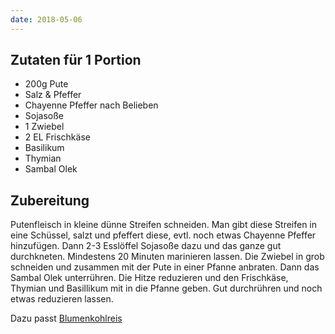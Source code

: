 ```yaml
---
date: 2018-05-06
---
```


## Zutaten für 1 Portion
- 200g Pute
- Salz & Pfeffer
- Chayenne Pfeffer nach Belieben
- Sojasoße
- 1 Zwiebel
- 2 EL Frischkäse
- Basilikum
- Thymian
- Sambal Olek

## Zubereitung
Putenfleisch in kleine dünne Streifen schneiden. Man gibt diese Streifen in eine Schüssel, salzt und pfeffert diese, evtl. noch etwas Chayenne Pfeffer hinzufügen. Dann 2-3 Esslöffel Sojasoße dazu und das ganze gut durchkneten. Mindestens 20 Minuten marinieren lassen.
Die Zwiebel in grob schneiden und zusammen mit der Pute in einer Pfanne anbraten. Dann das Sambal Olek unterrühren. Die Hitze reduzieren und den Frischkäse, Thymian und Basillikum mit in die Pfanne geben. Gut durchrühren und noch etwas reduzieren lassen.

Dazu passt [Blumenkohlreis](../beilagen/Blumenkohlreis.html)

